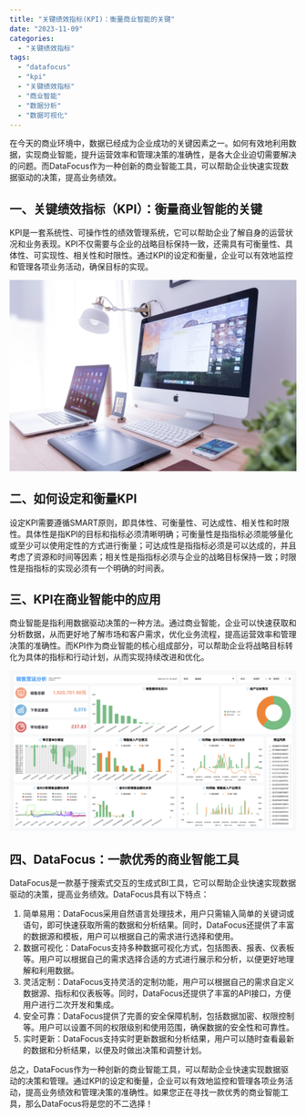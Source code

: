 ```yaml
---
title: "关键绩效指标(KPI)：衡量商业智能的关键"
date: "2023-11-09"
categories: 
  - "关键绩效指标"
tags: 
  - "datafocus"
  - "kpi"
  - "关键绩效指标"
  - "商业智能"
  - "数据分析"
  - "数据可视化"
---
```


在今天的商业环境中，数据已经成为企业成功的关键因素之一。如何有效地利用数据，实现商业智能，提升运营效率和管理决策的准确性，是各大企业迫切需要解决的问题。而DataFocus作为一种创新的商业智能工具，可以帮助企业快速实现数据驱动的决策，提高业务绩效。

## 一、关键绩效指标（KPI）：衡量商业智能的关键

KPI是一套系统性、可操作性的绩效管理系统，它可以帮助企业了解自身的运营状况和业务表现。KPI不仅需要与企业的战略目标保持一致，还需具有可衡量性、具体性、可实现性、相关性和时限性。通过KPI的设定和衡量，企业可以有效地监控和管理各项业务活动，确保目标的实现。

![](images/1697699652-computer-2563737-scaled.jpg)

## 二、如何设定和衡量KPI

设定KPI需要遵循SMART原则，即具体性、可衡量性、可达成性、相关性和时限性。具体性是指KPI的目标和指标必须清晰明确；可衡量性是指指标必须能够量化或至少可以使用定性的方式进行衡量；可达成性是指指标必须是可以达成的，并且考虑了资源和时间等因素；相关性是指指标必须与企业的战略目标保持一致；时限性是指指标的实现必须有一个明确的时间表。

## 三、KPI在商业智能中的应用

商业智能是指利用数据驱动决策的一种方法。通过商业智能，企业可以快速获取和分析数据，从而更好地了解市场和客户需求，优化业务流程，提高运营效率和管理决策的准确性。而KPI作为商业智能的核心组成部分，可以帮助企业将战略目标转化为具体的指标和行动计划，从而实现持续改进和优化。

![](images/1692928509-%E7%94%B5%E5%95%86%E9%94%80%E5%94%AE.png)

## 四、DataFocus：一款优秀的商业智能工具

DataFocus是一款基于搜索式交互的生成式BI工具，它可以帮助企业快速实现数据驱动的决策，提高业务绩效。DataFocus具有以下特点：

1. 简单易用：DataFocus采用自然语言处理技术，用户只需输入简单的关键词或语句，即可快速获取所需的数据和分析结果。同时，DataFocus还提供了丰富的数据源和模板，用户可以根据自己的需求进行选择和使用。
2. 数据可视化：DataFocus支持多种数据可视化方式，包括图表、报表、仪表板等。用户可以根据自己的需求选择合适的方式进行展示和分析，以便更好地理解和利用数据。
3. 灵活定制：DataFocus支持灵活的定制功能，用户可以根据自己的需求自定义数据源、指标和仪表板等。同时，DataFocus还提供了丰富的API接口，方便用户进行二次开发和集成。
4. 安全可靠：DataFocus提供了完善的安全保障机制，包括数据加密、权限控制等。用户可以设置不同的权限级别和使用范围，确保数据的安全性和可靠性。
5. 实时更新：DataFocus支持实时更新数据和分析结果，用户可以随时查看最新的数据和分析结果，以便及时做出决策和调整计划。

总之，DataFocus作为一种创新的商业智能工具，可以帮助企业快速实现数据驱动的决策和管理。通过KPI的设定和衡量，企业可以有效地监控和管理各项业务活动，提高业务绩效和管理决策的准确性。如果您正在寻找一款优秀的商业智能工具，那么DataFocus将是您的不二选择！
